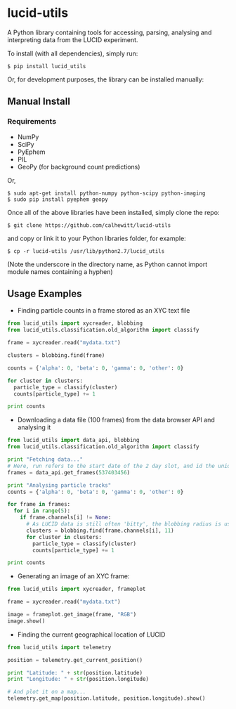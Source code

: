 # lucid-utils

A Python library containing tools for accessing, parsing, analysing and interpreting data from the LUCID experiment.

To install (with all dependencies), simply run:

```shell
$ pip install lucid_utils
```

Or, for development purposes, the library can be installed manually:

## Manual Install

### Requirements

* NumPy
* SciPy
* PyEphem
* PIL
* GeoPy (for background count predictions)

Or,

```shell
$ sudo apt-get install python-numpy python-scipy python-imaging
$ sudo pip install pyephem geopy
```


Once all of the above libraries have been installed, simply clone the repo:

```shell
$ git clone https://github.com/calhewitt/lucid-utils
```

and copy or link it to your Python libraries folder, for example:

```shell
$ cp -r lucid-utils /usr/lib/python2.7/lucid_utils
```

(Note the underscore in the directory name, as Python cannot import module names containing a hyphen)

## Usage Examples

* Finding particle counts in a frame stored as an XYC text file

```python
from lucid_utils import xycreader, blobbing
from lucid_utils.classification.old_algorithm import classify

frame = xycreader.read("mydata.txt")

clusters = blobbing.find(frame)

counts = {'alpha': 0, 'beta': 0, 'gamma': 0, 'other': 0}

for cluster in clusters:
  particle_type = classify(cluster)
  counts[particle_type] += 1

print counts
```

* Downloading a data file (100 frames) from the data browser API and analysing it

```python
from lucid_utils import data_api, blobbing
from lucid_utils.classification.old_algorithm import classify

print "Fetching data..."
# Here, run refers to the start date of the 2 day slot, and id the unique identification number given to each specific data file
frames = data_api.get_frames(537403456)

print "Analysing particle tracks"
counts = {'alpha': 0, 'beta': 0, 'gamma': 0, 'other': 0}

for frame in frames:
  for i in range(5):
    if frame.channels[i] != None:
      # As LUCID data is still often 'bitty', the blobbing radius is usually best set higher than its default
      clusters = blobbing.find(frame.channels[i], 11)
      for cluster in clusters:
        particle_type = classify(cluster)
        counts[particle_type] += 1

print counts
```

* Generating an image of an XYC frame:

```python
from lucid_utils import xycreader, frameplot

frame = xycreader.read("mydata.txt")

image = frameplot.get_image(frame, "RGB")
image.show()
```

* Finding the current geographical location of LUCID

```python
from lucid_utils import telemetry

position = telemetry.get_current_position()

print "Latitude: " + str(position.latitude)
print "Longitude: " + str(position.longitude)

# And plot it on a map...
telemetry.get_map(position.latitude, position.longitude).show()
```
